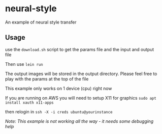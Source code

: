 <!--- Licensed to the Apache Software Foundation (ASF) under one -->
<!--- or more contributor license agreements.  See the NOTICE file -->
<!--- distributed with this work for additional information -->
<!--- regarding copyright ownership.  The ASF licenses this file -->
<!--- to you under the Apache License, Version 2.0 (the -->
<!--- "License"); you may not use this file except in compliance -->
<!--- with the License.  You may obtain a copy of the License at -->

<!---   http://www.apache.org/licenses/LICENSE-2.0 -->

<!--- Unless required by applicable law or agreed to in writing, -->
<!--- software distributed under the License is distributed on an -->
<!--- "AS IS" BASIS, WITHOUT WARRANTIES OR CONDITIONS OF ANY -->
<!--- KIND, either express or implied.  See the License for the -->
<!--- specific language governing permissions and limitations -->
<!--- under the License. -->

# neural-style

An example of neural style transfer

## Usage

use the `download.sh` script to get the params file and the input and output file

Then use `lein run`

The output images will be stored in the output directory. Please feel free to play with the params at the top of the file


This example only works on 1 device (cpu) right now

If you are running on AWS you will need to setup X11 for graphics
`sudo apt install xauth x11-apps`

then relogin in `ssh -X -i creds ubuntu@yourinstance`


_Note: This example is not working all the way - it needs some debugging help_


